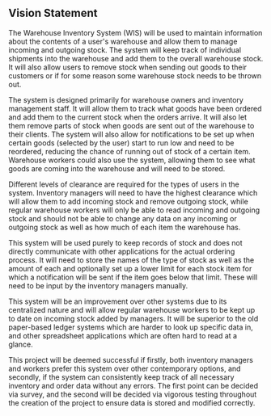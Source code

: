 ## Vision Statement
The Warehouse Inventory System (WIS) will be used to maintain information about the contents of a user's warehouse and allow them to manage incoming and outgoing stock. The system will keep track of individual shipments into the warehouse and add them to the overall warehouse stock. It will also allow users to remove stock when sending out goods to their customers or if for some reason some warehouse stock needs to be thrown out. 

The system is designed primarily for warehouse owners and inventory management staff. It will allow them to track what goods have been ordered and add them to the current stock when the orders arrive. It will also let them remove parts of stock when goods are sent out of the warehouse to their clients. The system will also allow for notifications to be set up when certain goods (selected by the user) start to run low and need to be reordered, reducing the chance of running out of stock of a certain item. Warehouse workers could also use the system, allowing them to see what goods are coming into the warehouse and will need to be stored.

Different levels of clearance are required for the types of users in the system. Inventory managers will need to have the highest clearance which will allow them to add incoming stock and remove outgoing stock, while regular warehouse workers will only be able to read incoming and outgoing stock and should not be able to change any data on any incoming or outgoing stock as well as how much of each item the warehouse has.

This system will be used purely to keep records of stock and does not directly communicate with other applications for the actual ordering process. It will need to store the names of the type of stock as well as the amount of each and optionally set up a lower limit for each stock item for which a notification will be sent if the item goes below that limit. These will need to be input by the inventory managers manually.

This system will be an improvement over other systems due to its centralized nature and will allow regular warehouse workers to be kept up to date on incoming stock added by managers. It will be superior to the old paper-based ledger systems which are harder to look up specific data in, and other spreadsheet applications which are often hard to read at a glance.

This project will be deemed successful if firstly, both inventory managers and workers prefer this system over other contemporary options, and secondly, if the system can consistently keep track of all necessary inventory and order data without any errors. The first point can be decided via survey, and the second will be decided via vigorous testing throughout the creation of the project to ensure data is stored and modified correctly.